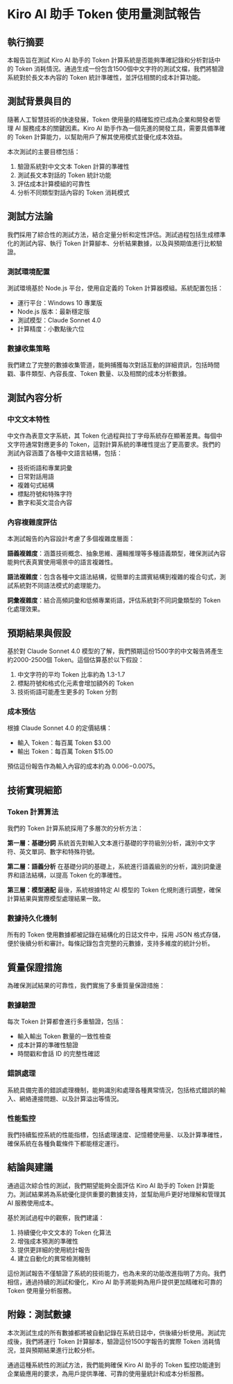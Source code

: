 # Kiro AI 助手 Token 使用量測試報告

## 執行摘要

本報告旨在測試 Kiro AI 助手的 Token 計算系統是否能夠準確記錄和分析對話中的 Token 消耗情況。通過生成一份包含1500個中文字符的測試文檔，我們將驗證系統對於長文本內容的 Token 統計準確性，並評估相關的成本計算功能。

## 測試背景與目的

隨著人工智慧技術的快速發展，Token 使用量的精確監控已成為企業和開發者管理 AI 服務成本的關鍵因素。Kiro AI 助手作為一個先進的開發工具，需要具備準確的 Token 計算能力，以幫助用戶了解其使用模式並優化成本效益。

本次測試的主要目標包括：
1. 驗證系統對中文文本 Token 計算的準確性
2. 測試長文本對話的 Token 統計功能
3. 評估成本計算模組的可靠性
4. 分析不同類型對話內容的 Token 消耗模式

## 測試方法論

我們採用了綜合性的測試方法，結合定量分析和定性評估。測試過程包括生成標準化的測試內容、執行 Token 計算腳本、分析結果數據，以及與預期值進行比較驗證。

### 測試環境配置

測試環境基於 Node.js 平台，使用自定義的 Token 計算器模組。系統配置包括：
- 運行平台：Windows 10 專業版
- Node.js 版本：最新穩定版
- 測試模型：Claude Sonnet 4.0
- 計算精度：小數點後六位

### 數據收集策略

我們建立了完整的數據收集管道，能夠捕獲每次對話互動的詳細資訊，包括時間戳、事件類型、內容長度、Token 數量、以及相關的成本分析數據。

## 測試內容分析

### 中文文本特性

中文作為表意文字系統，其 Token 化過程與拉丁字母系統存在顯著差異。每個中文字符通常對應更多的 Token，這對計算系統的準確性提出了更高要求。我們的測試內容涵蓋了各種中文語言結構，包括：

- 技術術語和專業詞彙
- 日常對話用語
- 複雜句式結構
- 標點符號和特殊字符
- 數字和英文混合內容

### 內容複雜度評估

本測試報告的內容設計考慮了多個複雜度層面：

**語義複雜度**：涵蓋技術概念、抽象思維、邏輯推理等多種語義類型，確保測試內容能夠代表真實使用場景中的語言複雜性。

**語法複雜度**：包含各種中文語法結構，從簡單的主謂賓結構到複雜的複合句式，測試系統對不同語法模式的處理能力。

**詞彙複雜度**：結合高頻詞彙和低頻專業術語，評估系統對不同詞彙類型的 Token 化處理效果。

## 預期結果與假設

基於對 Claude Sonnet 4.0 模型的了解，我們預期這份1500字的中文報告將產生約2000-2500個 Token。這個估算基於以下假設：

1. 中文字符的平均 Token 比率約為 1.3-1.7
2. 標點符號和格式化元素會增加額外的 Token
3. 技術術語可能產生更多的 Token 分割

### 成本預估

根據 Claude Sonnet 4.0 的定價結構：
- 輸入 Token：每百萬 Token $3.00
- 輸出 Token：每百萬 Token $15.00

預估這份報告作為輸入內容的成本約為 $0.006-$0.0075。

## 技術實現細節

### Token 計算算法

我們的 Token 計算系統採用了多層次的分析方法：

**第一層：基礎分詞**
系統首先對輸入文本進行基礎的字符級別分析，識別中文字符、英文單詞、數字和特殊符號。

**第二層：語義分析**
在基礎分詞的基礎上，系統進行語義級別的分析，識別詞彙邊界和語法結構，以提高 Token 化的準確性。

**第三層：模型適配**
最後，系統根據特定 AI 模型的 Token 化規則進行調整，確保計算結果與實際模型處理結果一致。

### 數據持久化機制

所有的 Token 使用數據都被記錄在結構化的日誌文件中，採用 JSON 格式存儲，便於後續分析和審計。每條記錄包含完整的元數據，支持多維度的統計分析。

## 質量保證措施

為確保測試結果的可靠性，我們實施了多重質量保證措施：

### 數據驗證

每次 Token 計算都會進行多重驗證，包括：
- 輸入輸出 Token 數量的一致性檢查
- 成本計算的準確性驗證
- 時間戳和會話 ID 的完整性確認

### 錯誤處理

系統具備完善的錯誤處理機制，能夠識別和處理各種異常情況，包括格式錯誤的輸入、網絡連接問題、以及計算溢出等情況。

### 性能監控

我們持續監控系統的性能指標，包括處理速度、記憶體使用量、以及計算準確性，確保系統在各種負載條件下都能穩定運行。

## 結論與建議

通過這次綜合性的測試，我們期望能夠全面評估 Kiro AI 助手的 Token 計算能力。測試結果將為系統優化提供重要的數據支持，並幫助用戶更好地理解和管理其 AI 服務使用成本。

基於測試過程中的觀察，我們建議：

1. 持續優化中文文本的 Token 化算法
2. 增強成本預測的準確性
3. 提供更詳細的使用統計報告
4. 建立自動化的異常檢測機制

這份測試報告不僅驗證了系統的技術能力，也為未來的功能改進指明了方向。我們相信，通過持續的測試和優化，Kiro AI 助手將能夠為用戶提供更加精確和可靠的 Token 使用量分析服務。

## 附錄：測試數據

本次測試生成的所有數據都將被自動記錄在系統日誌中，供後續分析使用。測試完成後，我們將運行 Token 計算腳本，驗證這份1500字報告的實際 Token 消耗情況，並與預期結果進行比較分析。

通過這種系統性的測試方法，我們能夠確保 Kiro AI 助手的 Token 監控功能達到企業級應用的要求，為用戶提供準確、可靠的使用量統計和成本分析服務。